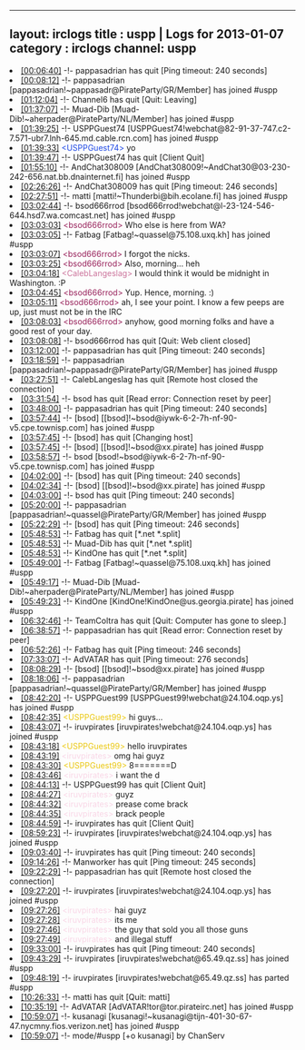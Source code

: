 
---
layout: irclogs
title : uspp | Logs for 2013-01-07
category : irclogs
channel: uspp
---
<li class="logitem"><a href="#00:06:40" name="00:06:40" class="time">[00:06:40]</a> -!- <span class="quit">pappasadrian</span> has quit [Ping timeout: 240 seconds] </li>
<li class="logitem"><a href="#00:08:12" name="00:08:12" class="time">[00:08:12]</a> -!- <span class="join">pappasadrian</span> [pappasadrian!~pappasadr@PirateParty/GR/Member] has joined #uspp </li>
<li class="logitem"><a href="#01:12:04" name="01:12:04" class="time">[01:12:04]</a> -!- <span class="quit">Channel6</span> has quit [Quit: Leaving] </li>
<li class="logitem"><a href="#01:37:07" name="01:37:07" class="time">[01:37:07]</a> -!- <span class="join">Muad-Dib</span> [Muad-Dib!~aherpader@PirateParty/NL/Member] has joined #uspp </li>
<li class="logitem"><a href="#01:39:25" name="01:39:25" class="time">[01:39:25]</a> -!- <span class="join">USPPGuest74</span> [USPPGuest74!webchat@82-91-37-747.c2-7.571-ubr7.lnh-645.md.cable.rcn.com] has joined #uspp </li>
<li class="logitem"><a href="#01:39:33" name="01:39:33" class="time">[01:39:33]</a> <span class="person" style="color:#204ae5">&lt;USPPGuest74&gt;</span> yo </li>
<li class="logitem"><a href="#01:39:47" name="01:39:47" class="time">[01:39:47]</a> -!- <span class="quit">USPPGuest74</span> has quit [Client Quit] </li>
<li class="logitem"><a href="#01:55:10" name="01:55:10" class="time">[01:55:10]</a> -!- <span class="join">AndChat308009</span> [AndChat308009!~AndChat30@03-230-242-656.nat.bb.dnainternet.fi] has joined #uspp </li>
<li class="logitem"><a href="#02:26:26" name="02:26:26" class="time">[02:26:26]</a> -!- <span class="quit">AndChat308009</span> has quit [Ping timeout: 246 seconds] </li>
<li class="logitem"><a href="#02:27:51" name="02:27:51" class="time">[02:27:51]</a> -!- <span class="join">matti</span> [matti!~Thunderbi@bih.ecolane.fi] has joined #uspp </li>
<li class="logitem"><a href="#03:02:44" name="03:02:44" class="time">[03:02:44]</a> -!- <span class="join">bsod666rrod</span> [bsod666rrod!webchat@l-23-124-546-644.hsd7.wa.comcast.net] has joined #uspp </li>
<li class="logitem"><a href="#03:03:03" name="03:03:03" class="time">[03:03:03]</a> <span class="person" style="color:#98225b">&lt;bsod666rrod&gt;</span> Who else is here from WA? </li>
<li class="logitem"><a href="#03:03:05" name="03:03:05" class="time">[03:03:05]</a> -!- <span class="join">Fatbag</span> [Fatbag!~quassel@75.108.uxq.kh] has joined #uspp </li>
<li class="logitem"><a href="#03:03:07" name="03:03:07" class="time">[03:03:07]</a> <span class="person" style="color:#98225b">&lt;bsod666rrod&gt;</span> I forgot the nicks. </li>
<li class="logitem"><a href="#03:03:25" name="03:03:25" class="time">[03:03:25]</a> <span class="person" style="color:#98225b">&lt;bsod666rrod&gt;</span> Also, morning... heh </li>
<li class="logitem"><a href="#03:04:18" name="03:04:18" class="time">[03:04:18]</a> <span class="person" style="color:#cc749c">&lt;CalebLangeslag&gt;</span> I would think it would be midnight in Washington. :P </li>
<li class="logitem"><a href="#03:04:45" name="03:04:45" class="time">[03:04:45]</a> <span class="person" style="color:#98225b">&lt;bsod666rrod&gt;</span> Yup. Hence, morning. :) </li>
<li class="logitem"><a href="#03:05:11" name="03:05:11" class="time">[03:05:11]</a> <span class="person" style="color:#98225b">&lt;bsod666rrod&gt;</span> ah, I see your point. I know a few peeps are up, just must not be in the IRC </li>
<li class="logitem"><a href="#03:08:03" name="03:08:03" class="time">[03:08:03]</a> <span class="person" style="color:#98225b">&lt;bsod666rrod&gt;</span> anyhow, good morning folks and have a good rest of your day. </li>
<li class="logitem"><a href="#03:08:08" name="03:08:08" class="time">[03:08:08]</a> -!- <span class="quit">bsod666rrod</span> has quit [Quit: Web client closed] </li>
<li class="logitem"><a href="#03:12:00" name="03:12:00" class="time">[03:12:00]</a> -!- <span class="quit">pappasadrian</span> has quit [Ping timeout: 240 seconds] </li>
<li class="logitem"><a href="#03:18:59" name="03:18:59" class="time">[03:18:59]</a> -!- <span class="join">pappasadrian</span> [pappasadrian!~pappasadr@PirateParty/GR/Member] has joined #uspp </li>
<li class="logitem"><a href="#03:27:51" name="03:27:51" class="time">[03:27:51]</a> -!- <span class="quit">CalebLangeslag</span> has quit [Remote host closed the connection] </li>
<li class="logitem"><a href="#03:31:54" name="03:31:54" class="time">[03:31:54]</a> -!- <span class="quit">bsod</span> has quit [Read error: Connection reset by peer] </li>
<li class="logitem"><a href="#03:48:00" name="03:48:00" class="time">[03:48:00]</a> -!- <span class="quit">pappasadrian</span> has quit [Ping timeout: 240 seconds] </li>
<li class="logitem"><a href="#03:57:44" name="03:57:44" class="time">[03:57:44]</a> -!- <span class="join">[bsod]</span> [[bsod]!~bsod@iywk-6-2-7h-nf-90-v5.cpe.townisp.com] has joined #uspp </li>
<li class="logitem"><a href="#03:57:45" name="03:57:45" class="time">[03:57:45]</a> -!- <span class="quit">[bsod]</span> has quit [Changing host] </li>
<li class="logitem"><a href="#03:57:45" name="03:57:45" class="time">[03:57:45]</a> -!- <span class="join">[bsod]</span> [[bsod]!~bsod@xx.pirate] has joined #uspp </li>
<li class="logitem"><a href="#03:58:57" name="03:58:57" class="time">[03:58:57]</a> -!- <span class="join">bsod</span> [bsod!~bsod@iywk-6-2-7h-nf-90-v5.cpe.townisp.com] has joined #uspp </li>
<li class="logitem"><a href="#04:02:00" name="04:02:00" class="time">[04:02:00]</a> -!- <span class="quit">[bsod]</span> has quit [Ping timeout: 240 seconds] </li>
<li class="logitem"><a href="#04:02:34" name="04:02:34" class="time">[04:02:34]</a> -!- <span class="join">[bsod]</span> [[bsod]!~bsod@xx.pirate] has joined #uspp </li>
<li class="logitem"><a href="#04:03:00" name="04:03:00" class="time">[04:03:00]</a> -!- <span class="quit">bsod</span> has quit [Ping timeout: 240 seconds] </li>
<li class="logitem"><a href="#05:20:00" name="05:20:00" class="time">[05:20:00]</a> -!- <span class="join">pappasadrian</span> [pappasadrian!~quassel@PirateParty/GR/Member] has joined #uspp </li>
<li class="logitem"><a href="#05:22:29" name="05:22:29" class="time">[05:22:29]</a> -!- <span class="quit">[bsod]</span> has quit [Ping timeout: 246 seconds] </li>
<li class="logitem"><a href="#05:48:53" name="05:48:53" class="time">[05:48:53]</a> -!- <span class="quit">Fatbag</span> has quit [*.net *.split] </li>
<li class="logitem"><a href="#05:48:53" name="05:48:53" class="time">[05:48:53]</a> -!- <span class="quit">Muad-Dib</span> has quit [*.net *.split] </li>
<li class="logitem"><a href="#05:48:53" name="05:48:53" class="time">[05:48:53]</a> -!- <span class="quit">KindOne</span> has quit [*.net *.split] </li>
<li class="logitem"><a href="#05:49:00" name="05:49:00" class="time">[05:49:00]</a> -!- <span class="join">Fatbag</span> [Fatbag!~quassel@75.108.uxq.kh] has joined #uspp </li>
<li class="logitem"><a href="#05:49:17" name="05:49:17" class="time">[05:49:17]</a> -!- <span class="join">Muad-Dib</span> [Muad-Dib!~aherpader@PirateParty/NL/Member] has joined #uspp </li>
<li class="logitem"><a href="#05:49:23" name="05:49:23" class="time">[05:49:23]</a> -!- <span class="join">KindOne</span> [KindOne!KindOne@us.georgia.pirate] has joined #uspp </li>
<li class="logitem"><a href="#06:32:46" name="06:32:46" class="time">[06:32:46]</a> -!- <span class="quit">TeamColtra</span> has quit [Quit: Computer has gone to sleep.] </li>
<li class="logitem"><a href="#06:38:57" name="06:38:57" class="time">[06:38:57]</a> -!- <span class="quit">pappasadrian</span> has quit [Read error: Connection reset by peer] </li>
<li class="logitem"><a href="#06:52:26" name="06:52:26" class="time">[06:52:26]</a> -!- <span class="quit">Fatbag</span> has quit [Ping timeout: 246 seconds] </li>
<li class="logitem"><a href="#07:33:07" name="07:33:07" class="time">[07:33:07]</a> -!- <span class="quit">AdVATAR</span> has quit [Ping timeout: 276 seconds] </li>
<li class="logitem"><a href="#08:08:29" name="08:08:29" class="time">[08:08:29]</a> -!- <span class="join">[bsod]</span> [[bsod]!~bsod@xx.pirate] has joined #uspp </li>
<li class="logitem"><a href="#08:18:06" name="08:18:06" class="time">[08:18:06]</a> -!- <span class="join">pappasadrian</span> [pappasadrian!~quassel@PirateParty/GR/Member] has joined #uspp </li>
<li class="logitem"><a href="#08:42:20" name="08:42:20" class="time">[08:42:20]</a> -!- <span class="join">USPPGuest99</span> [USPPGuest99!webchat@24.104.oqp.ys] has joined #uspp </li>
<li class="logitem"><a href="#08:42:35" name="08:42:35" class="time">[08:42:35]</a> <span class="person" style="color:#ebc811">&lt;USPPGuest99&gt;</span> hi guys... </li>
<li class="logitem"><a href="#08:43:07" name="08:43:07" class="time">[08:43:07]</a> -!- <span class="join">iruvpirates</span> [iruvpirates!webchat@24.104.oqp.ys] has joined #uspp </li>
<li class="logitem"><a href="#08:43:18" name="08:43:18" class="time">[08:43:18]</a> <span class="person" style="color:#ebc811">&lt;USPPGuest99&gt;</span> hello iruvpirates </li>
<li class="logitem"><a href="#08:43:19" name="08:43:19" class="time">[08:43:19]</a> <span class="person" style="color:#f9d6e6">&lt;iruvpirates&gt;</span> omg hai guyz </li>
<li class="logitem"><a href="#08:43:30" name="08:43:30" class="time">[08:43:30]</a> <span class="person" style="color:#ebc811">&lt;USPPGuest99&gt;</span> 8=======D </li>
<li class="logitem"><a href="#08:43:46" name="08:43:46" class="time">[08:43:46]</a> <span class="person" style="color:#f9d6e6">&lt;iruvpirates&gt;</span> i want the d </li>
<li class="logitem"><a href="#08:44:13" name="08:44:13" class="time">[08:44:13]</a> -!- <span class="quit">USPPGuest99</span> has quit [Client Quit] </li>
<li class="logitem"><a href="#08:44:27" name="08:44:27" class="time">[08:44:27]</a> <span class="person" style="color:#f9d6e6">&lt;iruvpirates&gt;</span> guyz </li>
<li class="logitem"><a href="#08:44:32" name="08:44:32" class="time">[08:44:32]</a> <span class="person" style="color:#f9d6e6">&lt;iruvpirates&gt;</span> prease come brack </li>
<li class="logitem"><a href="#08:44:35" name="08:44:35" class="time">[08:44:35]</a> <span class="person" style="color:#f9d6e6">&lt;iruvpirates&gt;</span> brack people </li>
<li class="logitem"><a href="#08:44:59" name="08:44:59" class="time">[08:44:59]</a> -!- <span class="quit">iruvpirates</span> has quit [Client Quit] </li>
<li class="logitem"><a href="#08:59:23" name="08:59:23" class="time">[08:59:23]</a> -!- <span class="join">iruvpirates</span> [iruvpirates!webchat@24.104.oqp.ys] has joined #uspp </li>
<li class="logitem"><a href="#09:03:40" name="09:03:40" class="time">[09:03:40]</a> -!- <span class="quit">iruvpirates</span> has quit [Ping timeout: 240 seconds] </li>
<li class="logitem"><a href="#09:14:26" name="09:14:26" class="time">[09:14:26]</a> -!- <span class="quit">Manworker</span> has quit [Ping timeout: 245 seconds] </li>
<li class="logitem"><a href="#09:22:29" name="09:22:29" class="time">[09:22:29]</a> -!- <span class="quit">pappasadrian</span> has quit [Remote host closed the connection] </li>
<li class="logitem"><a href="#09:27:20" name="09:27:20" class="time">[09:27:20]</a> -!- <span class="join">iruvpirates</span> [iruvpirates!webchat@24.104.oqp.ys] has joined #uspp </li>
<li class="logitem"><a href="#09:27:26" name="09:27:26" class="time">[09:27:26]</a> <span class="person" style="color:#f9d6e6">&lt;iruvpirates&gt;</span> hai guyz </li>
<li class="logitem"><a href="#09:27:28" name="09:27:28" class="time">[09:27:28]</a> <span class="person" style="color:#f9d6e6">&lt;iruvpirates&gt;</span> its me </li>
<li class="logitem"><a href="#09:27:46" name="09:27:46" class="time">[09:27:46]</a> <span class="person" style="color:#f9d6e6">&lt;iruvpirates&gt;</span> the guy that sold you all those guns </li>
<li class="logitem"><a href="#09:27:49" name="09:27:49" class="time">[09:27:49]</a> <span class="person" style="color:#f9d6e6">&lt;iruvpirates&gt;</span> and illegal stuff </li>
<li class="logitem"><a href="#09:33:00" name="09:33:00" class="time">[09:33:00]</a> -!- <span class="quit">iruvpirates</span> has quit [Ping timeout: 240 seconds] </li>
<li class="logitem"><a href="#09:43:29" name="09:43:29" class="time">[09:43:29]</a> -!- <span class="join">iruvpirates</span> [iruvpirates!webchat@65.49.qz.ss] has joined #uspp </li>
<li class="logitem"><a href="#09:48:19" name="09:48:19" class="time">[09:48:19]</a> -!- <span class="part">iruvpirates</span> [iruvpirates!webchat@65.49.qz.ss] has parted #uspp </li>
<li class="logitem"><a href="#10:26:33" name="10:26:33" class="time">[10:26:33]</a> -!- <span class="quit">matti</span> has quit [Quit: matti] </li>
<li class="logitem"><a href="#10:35:19" name="10:35:19" class="time">[10:35:19]</a> -!- <span class="join">AdVATAR</span> [AdVATAR!tor@tor.pirateirc.net] has joined #uspp </li>
<li class="logitem"><a href="#10:59:07" name="10:59:07" class="time">[10:59:07]</a> -!- <span class="join">kusanagi</span> [kusanagi!~kusanagi@tijn-401-30-67-47.nycmny.fios.verizon.net] has joined #uspp </li>
<li class="logitem"><a href="#10:59:07" name="10:59:07" class="time">[10:59:07]</a> -!- mode/<span class="mode">#uspp</span> [+o kusanagi] by ChanServ </li>


